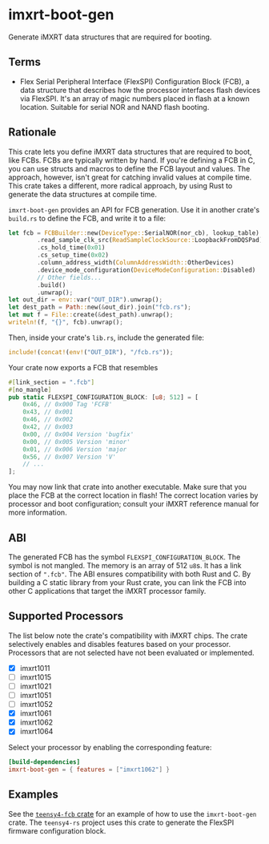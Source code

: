 # imxrt-boot-gen

Generate iMXRT data structures that are required for booting.

## Terms

- Flex Serial Peripheral Interface (FlexSPI) Configuration Block (FCB), a data structure that describes how the processor interfaces flash devices via FlexSPI. It's an array of magic numbers placed in flash at a known location. Suitable for serial NOR and NAND flash booting.

## Rationale

This crate lets you define iMXRT data structures that are required to boot, like FCBs. FCBs are typically written by hand. If you're defining a FCB in C, you can use structs and macros to define the FCB layout and values. The approach, however, isn't great for catching invalid values at compile time. This crate takes a different, more radical approach, by using Rust to generate the data structures at compile time.

`imxrt-boot-gen` provides an API for FCB generation. Use it in another crate's `build.rs` to define the FCB, and write it to a file:

```rust
let fcb = FCBBuilder::new(DeviceType::SerialNOR(nor_cb), lookup_table)
        .read_sample_clk_src(ReadSampleClockSource::LoopbackFromDQSPad)
        .cs_hold_time(0x01)
        .cs_setup_time(0x02)
        .column_address_width(ColumnAddressWidth::OtherDevices)
        .device_mode_configuration(DeviceModeConfiguration::Disabled)
        // Other fields...
        .build()
        .unwrap();
let out_dir = env::var("OUT_DIR").unwrap();
let dest_path = Path::new(&out_dir).join("fcb.rs");
let mut f = File::create(&dest_path).unwrap();
writeln!(f, "{}", fcb).unwrap();
```

Then, inside your crate's `lib.rs`, include the generated file:

```rust
include!(concat!(env!("OUT_DIR"), "/fcb.rs"));
```

Your crate now exports a FCB that resembles

```rust
#[link_section = ".fcb"]
#[no_mangle]
pub static FLEXSPI_CONFIGURATION_BLOCK: [u8; 512] = [
    0x46, // 0x000 Tag 'FCFB'
    0x43, // 0x001 
    0x46, // 0x002 
    0x42, // 0x003 
    0x00, // 0x004 Version 'bugfix'
    0x00, // 0x005 Version 'minor'
    0x01, // 0x006 Version 'major
    0x56, // 0x007 Version 'V'
    // ...
];
```

You may now link that crate into another executable. Make sure that you place the FCB at the correct location in flash! The correct location varies by processor and boot configuration; consult your iMXRT reference manual for more information.

## ABI

The generated FCB has the symbol `FLEXSPI_CONFIGURATION_BLOCK`. The symbol is not mangled. The memory is an array of 512 `u8`s. It has a link section of `".fcb"`. The ABI ensures compatibility with both Rust and C. By building a C static library from your Rust crate, you can link the FCB into other C applications that target the iMXRT processor family.

## Supported Processors

The list below note the crate's compatibility with iMXRT chips. The crate selectively enables and disables features based on your processor. Processors that are not selected have not been evaluated or implemented.

- [x] imxrt1011
- [ ] imxrt1015
- [ ] imxrt1021
- [ ] imxrt1051
- [ ] imxrt1052
- [x] imxrt1061
- [x] imxrt1062
- [x] imxrt1064

Select your processor by enabling the corresponding feature:

```toml
[build-dependencies]
imxrt-boot-gen = { features = ["imxrt1062"] }
```

## Examples

See the [`teensy4-fcb` crate](https://crates.io/crates/teensy4-fcb) for an example of how to use the `imxrt-boot-gen` crate. The `teensy4-rs` project uses this crate to generate the FlexSPI firmware configuration block.
